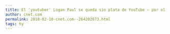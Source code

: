 ```yaml
---
title: El 'youtuber' Logan Paul se queda sin plata de YouTube — por el momento
author: cnet.com
permalink: 2018-02-10-cnet.com--264202873.html
tags: hy
---
```


